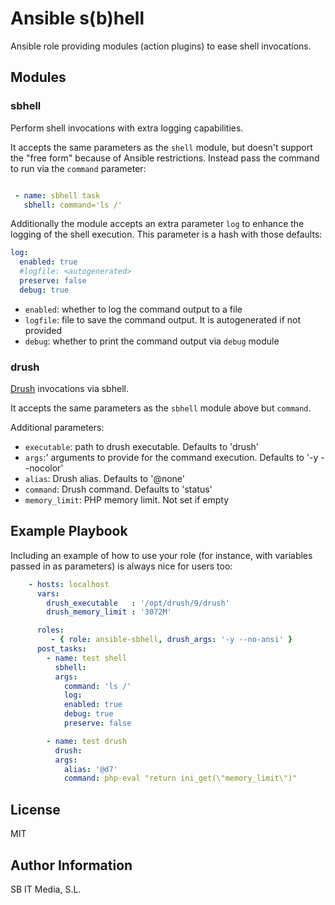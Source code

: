# Ansible s(b)hell

Ansible role providing modules (action plugins) to ease shell invocations.



## Modules

### sbhell

Perform shell invocations with extra logging capabilities.

It accepts the same parameters as the `shell` module, but doesn't support
the "free form" because of Ansible restrictions. Instead pass the command
to run via the `command` parameter:

```yaml

 - name: sbhell task
   sbhell: command='ls /'
```

Additionally the module accepts an extra parameter `log` to enhance the logging
of the shell execution. This parameter is a hash with those defaults:

```yaml
log:
  enabled: true
  #logfile: <autogenerated>
  preserve: false
  debug: true
```

 * `enabled`: whether to log the command output to a file
 * `logfile`: file to save the command output. It is autogenerated if not provided
 * `debug`: whether to print the command output via `debug` module


### drush

[Drush](https://github.com/drush-ops/drush) invocations via sbhell.

It accepts the same parameters as the `sbhell` module above but `command`.

Additional parameters:

 * `executable`: path to drush executable. Defaults to 'drush'
 * `args`:' arguments to provide for the command execution. Defaults to '-y --nocolor'
 * `alias`: Drush alias. Defaults to '@none'
 * `command`: Drush command. Defaults to 'status'
 * `memory_limit`: PHP memory limit. Not set if empty


## Example Playbook

Including an example of how to use your role (for instance, with variables passed in as parameters) is always nice for users too:

```yaml
    - hosts: localhost
      vars:
        drush_executable   : '/opt/drush/9/drush'
        drush_memory_limit : '3072M'

      roles:
         - { role: ansible-sbhell, drush_args: '-y --no-ansi' }
      post_tasks:
        - name: test shell
          sbhell:
          args:
            command: 'ls /'
            log:
            enabled: true
            debug: true
            preserve: false

        - name: test drush
          drush:
          args:
            alias: '@d7'
            command: php-eval "return ini_get(\"memory_limit\")"
```


License
-------

MIT

Author Information
------------------

SB IT Media, S.L.
